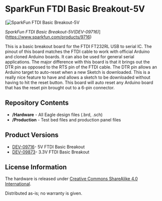 SparkFun FTDI Basic Breakout-5V
===============================

[![SparkFun FTDI Basic Breakout-5V](https://dlnmh9ip6v2uc.cloudfront.net//images/products/9/7/1/6/09716-_00.jpg)  

*SparkFun FTDI Basic Breakout-5V(DEV-09716)*](https://www.sparkfun.com/products/9716)

This is a basic breakout board for the FTDI FT232RL USB to serial IC. 
The pinout of this board matches the FTDI cable to work with official Arduino and cloned Arduino boards. 
It can also be used for general serial applications. The major difference with this board is that it brings out the DTR pin as opposed to the RTS pin of the FTDI cable. 
The DTR pin allows an Arduino target to auto-reset when a new Sketch is downloaded. This is a really nice feature to have and allows a sketch to be downloaded without having to hit the reset button. 
This board will auto reset any Arduino board that has the reset pin brought out to a 6-pin connector.

Repository Contents
-------------------
* **/Hardware** - All Eagle design files (.brd, .sch)
* **/Production** - Test bed files and production panel files

 Product Versions
----------------
* [DEV-09716](https://www.sparkfun.com/products/9716)- 5V FTDI Basic Breakout
* [DEV-09873](https://www.sparkfun.com/products/9873)- 3.3V FTDI Basic Breakout

License Information
-------------------
The hardware is released under [Creative Commons ShareAlike 4.0 International](https://creativecommons.org/licenses/by-sa/4.0/).

Distributed as-is; no warranty is given.
